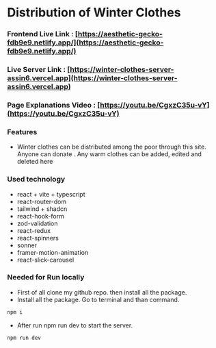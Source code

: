 # Distribution of Winter Clothes

### Frontend Live Link : [https://aesthetic-gecko-fdb9e9.netlify.app/](https://aesthetic-gecko-fdb9e9.netlify.app/)

### Live Server Link : [https://winter-clothes-server-assin6.vercel.app](https://winter-clothes-server-assin6.vercel.app)

### Page Explanations Video : [https://youtu.be/CgxzC35u-vY](https://youtu.be/CgxzC35u-vY)

### Features

- Winter clothes can be distributed among the poor through this site. Anyone can donate . Any warm clothes can be added, edited and deleted here

### Used technology

- react + vite + typescript
- react-router-dom
- tailwind + shadcn
- react-hook-form
- zod-validation
- react-redux
- react-spinners
- sonner
- framer-motion-animation
- react-slick-carousel

### Needed for Run locally

- First of all clone my github repo. then install all the package.
- Install all the package. Go to terminal and than command.

```bash
npm i
```

- After run npm run dev to start the server.

```bash
npm run dev
```


